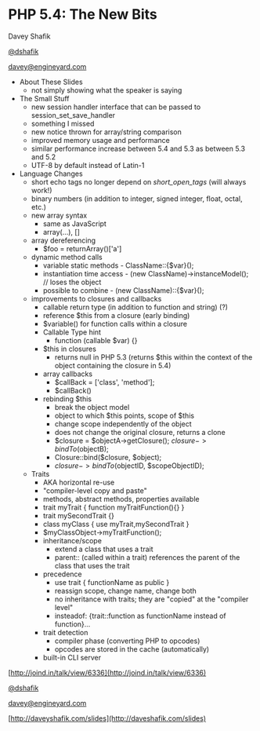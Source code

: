 # PHP 5.4: The New Bits

Davey Shafik

[@dshafik](http://twitter.com/dshafik)

[davey@engineyard.com](mailto:dave@engineyard.com)

- About These Slides
	- not simply showing what the speaker is saying
- The Small Stuff
	- new session handler interface that can be passed to session_set_save_handler
	- something I missed
	- new notice thrown for array/string comparison
	- improved memory usage and performance
	- similar performance increase between 5.4 and 5.3 as between 5.3 and 5.2
	- UTF-8 by default instead of Latin-1
- Language Changes
	- short echo tags no longer depend on _short_open_tags_ (will always work!)
	- binary numbers (in addition to integer, signed integer, float, octal, etc.)
	- new array syntax
		- same as JavaScript
		- array(...), []
	- array dereferencing
		- $foo = returnArray()['a']
	- dynamic method calls
		- variable static methods - ClassName::{$var}();
		- instantiation time access - (new ClassName)->instanceModel(); // loses the object
		- possible to combine - (new ClassName)::{$var}();
	- improvements to closures and callbacks
		- callable return type (in addition to function and string) (?)
		- reference $this from a closure (early binding)
		- $variable() for function calls within a closure
		- Callable Type hint
			- function (callable $var) {}
		- $this in closures
			- returns null in PHP 5.3 (returns $this within the context of the object containing the closure in 5.4)
		- array callbacks
			- $callBack = ['class', 'method'];
			- $callBack()
		- rebinding $this
			- break the object model
			- object to which $this points, scope of $this
			- change scope independently of the object
			- does not change the original closure, returns a clone
			- $closure = $objectA->getClosure(); $closure->bindTo($objectB);
			- Closure::bind($closure, $object);
			- $closure->bindTo($objectID, $scopeObjectID);
	- Traits
		- AKA horizontal re-use
		- "compiler-level copy and paste"
		- methods, abstract methods, properties available
		- trait myTrait { function myTraitFunction(){} }
		- trait mySecondTrait {}
		- class myClass { use myTrait,mySecondTrait }
		- $myClassObject->myTraitFunction();
		- inheritance/scope
			- extend a class that uses a trait
			- parent:: (called within a trait) references the parent of the class that uses the trait
		- precedence
			- use trait { functionName as public }
			- reassign scope, change name, change both
			- no inheritance with traits; they are "copied" at the "compiler level"
			- insteadof: {trait::function as functionName instead of function}...
		- trait detection
			- compiler phase (converting PHP to opcodes)
			- opcodes are stored in the cache (automatically)
		- built-in CLI server
		
[http://joind.in/talk/view/6336](http://joind.in/talk/view/6336)

[@dshafik](http://twitter.com/dshafik)

[davey@engineyard.com](mailto:dave@engineyard.com)

[http://daveyshafik.com/slides](http://daveshafik.com/slides)

